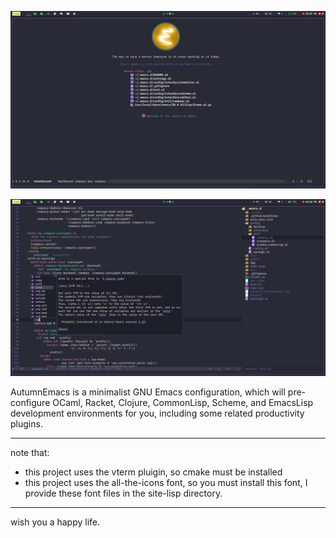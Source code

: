 ![dashboard](./img/demo1.png)

![editor](./img/demo2.png)


AutumnEmacs is a minimalist GNU Emacs configuration, which will pre-configure OCaml, Racket, Clojure, CommonLisp, Scheme, and EmacsLisp development environments for you, including some related productivity plugins.

---

note that:
- this project uses the vterm pluigin, so cmake must be installed
- this project uses the all-the-icons font, so you must install this font, I provide these font files in the site-lisp directory.

---

wish you a happy life.